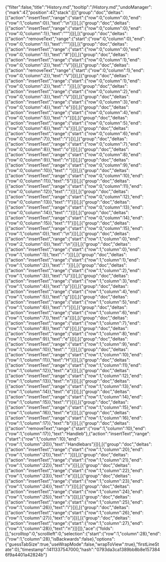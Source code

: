 {"filter":false,"title":"History.md","tooltip":"/History.md","undoManager":{"mark":47,"position":47,"stack":[[{"group":"doc","deltas":[{"action":"insertText","range":{"start":{"row":0,"column":0},"end":{"row":1,"column":0}},"text":"\n"}]}],[{"group":"doc","deltas":[{"action":"insertText","range":{"start":{"row":0,"column":0},"end":{"row":0,"column":1}},"text":"\""}]}],[{"group":"doc","deltas":[{"action":"removeText","range":{"start":{"row":0,"column":0},"end":{"row":0,"column":1}},"text":"\""}]}],[{"group":"doc","deltas":[{"action":"insertText","range":{"start":{"row":0,"column":0},"end":{"row":0,"column":1}},"text":"#"}]}],[{"group":"doc","deltas":[{"action":"insertText","range":{"start":{"row":0,"column":1},"end":{"row":0,"column":2}},"text":"V"}]}],[{"group":"doc","deltas":[{"action":"removeText","range":{"start":{"row":0,"column":1},"end":{"row":0,"column":2}},"text":"V"}]}],[{"group":"doc","deltas":[{"action":"insertText","range":{"start":{"row":0,"column":1},"end":{"row":0,"column":2}},"text":" "}]}],[{"group":"doc","deltas":[{"action":"insertText","range":{"start":{"row":0,"column":2},"end":{"row":0,"column":3}},"text":"V"}]}],[{"group":"doc","deltas":[{"action":"insertText","range":{"start":{"row":0,"column":3},"end":{"row":0,"column":4}},"text":"e"}]}],[{"group":"doc","deltas":[{"action":"insertText","range":{"start":{"row":0,"column":4},"end":{"row":0,"column":5}},"text":"r"}]}],[{"group":"doc","deltas":[{"action":"insertText","range":{"start":{"row":0,"column":5},"end":{"row":0,"column":6}},"text":"s"}]}],[{"group":"doc","deltas":[{"action":"insertText","range":{"start":{"row":0,"column":6},"end":{"row":0,"column":7}},"text":"i"}]}],[{"group":"doc","deltas":[{"action":"insertText","range":{"start":{"row":0,"column":7},"end":{"row":0,"column":8}},"text":"o"}]}],[{"group":"doc","deltas":[{"action":"insertText","range":{"start":{"row":0,"column":8},"end":{"row":0,"column":9}},"text":"n"}]}],[{"group":"doc","deltas":[{"action":"insertText","range":{"start":{"row":0,"column":9},"end":{"row":0,"column":10}},"text":" "}]}],[{"group":"doc","deltas":[{"action":"insertText","range":{"start":{"row":0,"column":10},"end":{"row":0,"column":11}},"text":"5"}]}],[{"group":"doc","deltas":[{"action":"insertText","range":{"start":{"row":0,"column":11},"end":{"row":0,"column":12}},"text":"."}]}],[{"group":"doc","deltas":[{"action":"insertText","range":{"start":{"row":0,"column":12},"end":{"row":0,"column":13}},"text":"1"}]}],[{"group":"doc","deltas":[{"action":"insertText","range":{"start":{"row":0,"column":13},"end":{"row":0,"column":14}},"text":"."}]}],[{"group":"doc","deltas":[{"action":"insertText","range":{"start":{"row":0,"column":14},"end":{"row":0,"column":15}},"text":"1"}]}],[{"group":"doc","deltas":[{"action":"insertText","range":{"start":{"row":0,"column":15},"end":{"row":1,"column":0}},"text":"\n"}]}],[{"group":"doc","deltas":[{"action":"insertText","range":{"start":{"row":1,"column":0},"end":{"row":2,"column":0}},"text":"\n"}]}],[{"group":"doc","deltas":[{"action":"insertText","range":{"start":{"row":1,"column":0},"end":{"row":1,"column":1}},"text":"-"}]}],[{"group":"doc","deltas":[{"action":"insertText","range":{"start":{"row":1,"column":1},"end":{"row":1,"column":2}},"text":" "}]}],[{"group":"doc","deltas":[{"action":"insertText","range":{"start":{"row":1,"column":2},"end":{"row":1,"column":3}},"text":"U"}]}],[{"group":"doc","deltas":[{"action":"insertText","range":{"start":{"row":1,"column":3},"end":{"row":1,"column":4}},"text":"p"}]}],[{"group":"doc","deltas":[{"action":"insertText","range":{"start":{"row":1,"column":4},"end":{"row":1,"column":5}},"text":"g"}]}],[{"group":"doc","deltas":[{"action":"insertText","range":{"start":{"row":1,"column":5},"end":{"row":1,"column":6}},"text":"r"}]}],[{"group":"doc","deltas":[{"action":"insertText","range":{"start":{"row":1,"column":6},"end":{"row":1,"column":7}},"text":"a"}]}],[{"group":"doc","deltas":[{"action":"insertText","range":{"start":{"row":1,"column":7},"end":{"row":1,"column":8}},"text":"d"}]}],[{"group":"doc","deltas":[{"action":"insertText","range":{"start":{"row":1,"column":8},"end":{"row":1,"column":9}},"text":"e"}]}],[{"group":"doc","deltas":[{"action":"insertText","range":{"start":{"row":1,"column":9},"end":{"row":1,"column":10}},"text":" "}]}],[{"group":"doc","deltas":[{"action":"insertText","range":{"start":{"row":1,"column":10},"end":{"row":1,"column":11}},"text":"H"}]}],[{"group":"doc","deltas":[{"action":"insertText","range":{"start":{"row":1,"column":11},"end":{"row":1,"column":12}},"text":"a"}]}],[{"group":"doc","deltas":[{"action":"insertText","range":{"start":{"row":1,"column":12},"end":{"row":1,"column":13}},"text":"n"}]}],[{"group":"doc","deltas":[{"action":"insertText","range":{"start":{"row":1,"column":13},"end":{"row":1,"column":14}},"text":"d"}]}],[{"group":"doc","deltas":[{"action":"insertText","range":{"start":{"row":1,"column":14},"end":{"row":1,"column":15}},"text":"l"}]}],[{"group":"doc","deltas":[{"action":"insertText","range":{"start":{"row":1,"column":15},"end":{"row":1,"column":16}},"text":"e"}]}],[{"group":"doc","deltas":[{"action":"insertText","range":{"start":{"row":1,"column":16},"end":{"row":1,"column":17}},"text":"b"}]}],[{"group":"doc","deltas":[{"action":"removeText","range":{"start":{"row":1,"column":10},"end":{"row":1,"column":17}},"text":"Handleb"},{"action":"insertText","range":{"start":{"row":1,"column":10},"end":{"row":1,"column":20}},"text":"Handlebars"}]}],[{"group":"doc","deltas":[{"action":"insertText","range":{"start":{"row":1,"column":20},"end":{"row":1,"column":21}},"text":" "}]}],[{"group":"doc","deltas":[{"action":"insertText","range":{"start":{"row":1,"column":21},"end":{"row":1,"column":22}},"text":"v"}]}],[{"group":"doc","deltas":[{"action":"insertText","range":{"start":{"row":1,"column":22},"end":{"row":1,"column":23}},"text":"e"}]}],[{"group":"doc","deltas":[{"action":"insertText","range":{"start":{"row":1,"column":23},"end":{"row":1,"column":24}},"text":"r"}]}],[{"group":"doc","deltas":[{"action":"insertText","range":{"start":{"row":1,"column":24},"end":{"row":1,"column":25}},"text":"s"}]}],[{"group":"doc","deltas":[{"action":"insertText","range":{"start":{"row":1,"column":25},"end":{"row":1,"column":26}},"text":"i"}]}],[{"group":"doc","deltas":[{"action":"insertText","range":{"start":{"row":1,"column":26},"end":{"row":1,"column":27}},"text":"o"}]}],[{"group":"doc","deltas":[{"action":"insertText","range":{"start":{"row":1,"column":27},"end":{"row":1,"column":28}},"text":"n"}]}]]},"ace":{"folds":[],"scrolltop":0,"scrollleft":0,"selection":{"start":{"row":1,"column":28},"end":{"row":1,"column":28},"isBackwards":false},"options":{"guessTabSize":true,"useWrapMode":false,"wrapToView":true},"firstLineState":0},"timestamp":1411337547000,"hash":"0793da3ca1389bb8b8e1573846f9a4401a42824b"}